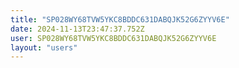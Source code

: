 ```yaml
---
title: "SP028WY68TVW5YKC8BDDC631DABQJK52G6ZYYV6E"
date: 2024-11-13T23:47:37.752Z
user: SP028WY68TVW5YKC8BDDC631DABQJK52G6ZYYV6E
layout: "users"
---
```

    